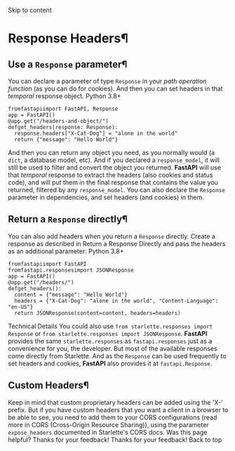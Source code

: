 Skip to content 
# Response Headers¶
## Use a `Response` parameter¶
You can declare a parameter of type `Response` in your _path operation function_ (as you can do for cookies).
And then you can set headers in that _temporal_ response object.
Python 3.8+
```
fromfastapiimport FastAPI, Response
app = FastAPI()
@app.get("/headers-and-object/")
defget_headers(response: Response):
  response.headers["X-Cat-Dog"] = "alone in the world"
  return {"message": "Hello World"}

```

And then you can return any object you need, as you normally would (a `dict`, a database model, etc).
And if you declared a `response_model`, it will still be used to filter and convert the object you returned.
**FastAPI** will use that _temporal_ response to extract the headers (also cookies and status code), and will put them in the final response that contains the value you returned, filtered by any `response_model`.
You can also declare the `Response` parameter in dependencies, and set headers (and cookies) in them.
## Return a `Response` directly¶
You can also add headers when you return a `Response` directly.
Create a response as described in Return a Response Directly and pass the headers as an additional parameter:
Python 3.8+
```
fromfastapiimport FastAPI
fromfastapi.responsesimport JSONResponse
app = FastAPI()
@app.get("/headers/")
defget_headers():
  content = {"message": "Hello World"}
  headers = {"X-Cat-Dog": "alone in the world", "Content-Language": "en-US"}
  return JSONResponse(content=content, headers=headers)

```

Technical Details
You could also use `from starlette.responses import Response` or `from starlette.responses import JSONResponse`.
**FastAPI** provides the same `starlette.responses` as `fastapi.responses` just as a convenience for you, the developer. But most of the available responses come directly from Starlette.
And as the `Response` can be used frequently to set headers and cookies, **FastAPI** also provides it at `fastapi.Response`.
## Custom Headers¶
Keep in mind that custom proprietary headers can be added using the 'X-' prefix.
But if you have custom headers that you want a client in a browser to be able to see, you need to add them to your CORS configurations (read more in CORS (Cross-Origin Resource Sharing)), using the parameter `expose_headers` documented in Starlette's CORS docs.
Was this page helpful? 
Thanks for your feedback! 
Thanks for your feedback! 
Back to top 
